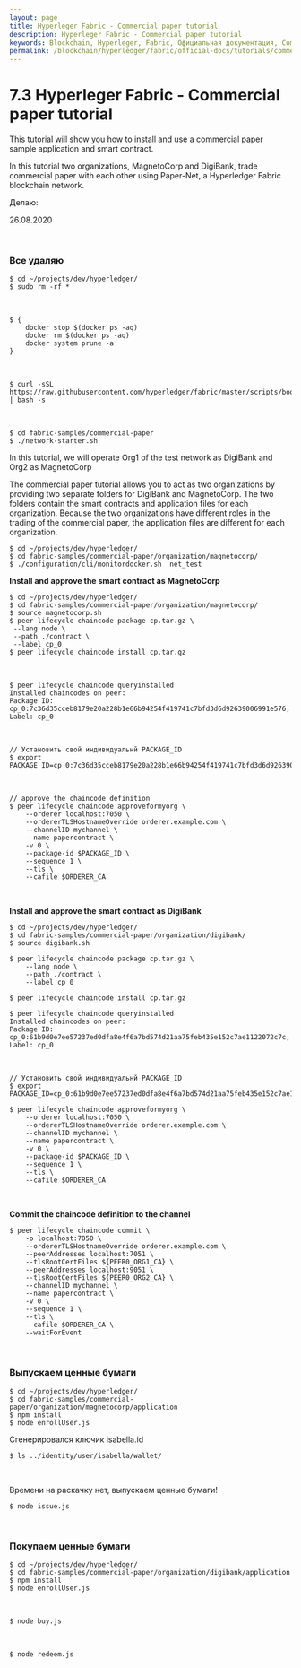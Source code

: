 ```yaml
---
layout: page
title: Hyperleger Fabric - Commercial paper tutorial
description: Hyperleger Fabric - Commercial paper tutorial
keywords: Blockchain, Hyperleger, Fabric, Официальная документация, Commercial paper tutorial
permalink: /blockchain/hyperledger/fabric/official-docs/tutorials/сommercial-paper-tutorial/
---
```


# 7.3 Hyperleger Fabric - Commercial paper tutorial

This tutorial will show you how to install and use a commercial paper sample application and smart contract.

In this tutorial two organizations, MagnetoCorp and DigiBank, trade commercial paper with each other using Paper-Net, a Hyperledger Fabric blockchain network.

Делаю:

26.08.2020

<br/>

### Все удаляю

    $ cd ~/projects/dev/hyperledger/
    $ sudo rm -rf *

<br/>

    $ {
        docker stop $(docker ps -aq)
        docker rm $(docker ps -aq)
        docker system prune -a
    }

<br/>

    $ curl -sSL https://raw.githubusercontent.com/hyperledger/fabric/master/scripts/bootstrap.sh | bash -s

<br/>

    $ cd fabric-samples/commercial-paper
    $ ./network-starter.sh

In this tutorial, we will operate Org1 of the test network as DigiBank and Org2 as MagnetoCorp

The commercial paper tutorial allows you to act as two organizations by providing two separate folders for DigiBank and MagnetoCorp. The two folders contain the smart contracts and application files for each organization. Because the two organizations have different roles in the trading of the commercial paper, the application files are different
for each organization.

    $ cd ~/projects/dev/hyperledger/
    $ cd fabric-samples/commercial-paper/organization/magnetocorp/
    $ ./configuration/cli/monitordocker.sh  net_test

**Install and approve the smart contract as MagnetoCorp**

    $ cd ~/projects/dev/hyperledger/
    $ cd fabric-samples/commercial-paper/organization/magnetocorp/
    $ source magnetocorp.sh
    $ peer lifecycle chaincode package cp.tar.gz \
     --lang node \
     --path ./contract \
     --label cp_0
    $ peer lifecycle chaincode install cp.tar.gz

<br/>

    $ peer lifecycle chaincode queryinstalled
    Installed chaincodes on peer:
    Package ID: cp_0:7c36d35cceb8179e20a228b1e66b94254f419741c7bfd3d6d92639006991e576, Label: cp_0

<br/>

    // Установить свой индивидуальнй PACKAGE_ID
    $ export PACKAGE_ID=cp_0:7c36d35cceb8179e20a228b1e66b94254f419741c7bfd3d6d92639006991e576

<br/>

    // approve the chaincode definition
    $ peer lifecycle chaincode approveformyorg \
        --orderer localhost:7050 \
        --ordererTLSHostnameOverride orderer.example.com \
        --channelID mychannel \
        --name papercontract \
        -v 0 \
        --package-id $PACKAGE_ID \
        --sequence 1 \
        --tls \
        --cafile $ORDERER_CA

<br/>

**Install and approve the smart contract as DigiBank**

    $ cd ~/projects/dev/hyperledger/
    $ cd fabric-samples/commercial-paper/organization/digibank/
    $ source digibank.sh

    $ peer lifecycle chaincode package cp.tar.gz \
        --lang node \
        --path ./contract \
        --label cp_0

    $ peer lifecycle chaincode install cp.tar.gz

    $ peer lifecycle chaincode queryinstalled
    Installed chaincodes on peer:
    Package ID: cp_0:61b9d0e7ee57237ed0dfa8e4f6a7bd574d21aa75feb435e152c7ae1122072c7c, Label: cp_0

<br/>

    // Установить свой индивидуальнй PACKAGE_ID
    $ export PACKAGE_ID=cp_0:61b9d0e7ee57237ed0dfa8e4f6a7bd574d21aa75feb435e152c7ae1122072c7c

    $ peer lifecycle chaincode approveformyorg \
        --orderer localhost:7050 \
        --ordererTLSHostnameOverride orderer.example.com \
        --channelID mychannel \
        --name papercontract \
        -v 0 \
        --package-id $PACKAGE_ID \
        --sequence 1 \
        --tls \
        --cafile $ORDERER_CA

<br/>

**Commit the chaincode definition to the channel**

    $ peer lifecycle chaincode commit \
        -o localhost:7050 \
        --ordererTLSHostnameOverride orderer.example.com \
        --peerAddresses localhost:7051 \
        --tlsRootCertFiles ${PEER0_ORG1_CA} \
        --peerAddresses localhost:9051 \
        --tlsRootCertFiles ${PEER0_ORG2_CA} \
        --channelID mychannel \
        --name papercontract \
        -v 0 \
        --sequence 1 \
        --tls \
        --cafile $ORDERER_CA \
        --waitForEvent

<br/>

### Выпускаем ценные бумаги

    $ cd ~/projects/dev/hyperledger/
    $ cd fabric-samples/commercial-paper/organization/magnetocorp/application
    $ npm install
    $ node enrollUser.js

Сгенерировался ключик isabella.id

    $ ls ../identity/user/isabella/wallet/

<br/>

Времени на раскачку нет, выпускаем ценные бумаги!

    $ node issue.js

<br/>

### Покупаем ценные бумаги

    $ cd ~/projects/dev/hyperledger/
    $ cd fabric-samples/commercial-paper/organization/digibank/application
    $ npm install
    $ node enrollUser.js

<br/>

    $ node buy.js

<br/>

    $ node redeem.js
